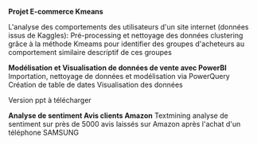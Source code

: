 **Projet E-commerce Kmeans**

L'analyse des comportements des utilisateurs d'un site internet (données issus de Kaggles):
Pré-processing et nettoyage des données
clustering grâce à la méthode Kmeams pour identifier des groupes d'acheteurs au comportement similaire
descriptif de ces groupes

**Modélisation et Visualisation de données de vente avec PowerBI**
Importation, nettoyage de données et modélisation via PowerQuery Création de table de dates Visualisation des données

Version ppt à télécharger

**Analyse de sentiment Avis clients Amazon**
Textmining analyse de sentiment sur près de 5000 avis laissés sur Amazon après l'achat d'un téléphone SAMSUNG
